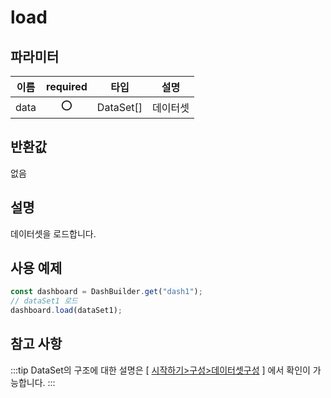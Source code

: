 # load

## 파라미터

| 이름 | required|타입   | 설명                      |
| ---- |:--: |------ | ------------------------- |
| data |⭕ |DataSet[] | 데이터셋 |

## 반환값

없음

## 설명

데이터셋을 로드합니다.

## 사용 예제

```javascript
const dashboard = DashBuilder.get("dash1");
// dataSet1 로드
dashboard.load(dataSet1);
```

## 참고 사항
:::tip
DataSet의 구조에 대한 설명은 \[ [시작하기>구성>데이터셋구성](../../../1.%20시작하기/4.%20구성/2.%20데이터셋%20구성.md) \] 에서 확인이 가능합니다.
:::